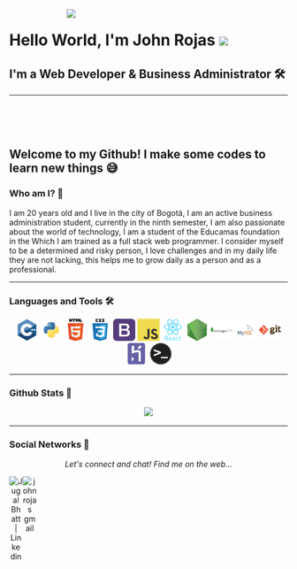 <img align="right" src="https://i.imgur.com/8MupZHY.gif" width="400px" />

# Hello World, I'm John Rojas <img src="https://raw.githubusercontent.com/verma-anushka/verma-anushka/master/gifs/wave.gif" width="40px"></h4>

## I'm a Web Developer & Business Administrator  🛠 


---
<br>
<br>
<br>

    
## Welcome to my Github! I make some codes to learn new things :sweat_smile:

### Who am I? 🧔
I am 20 years old and I live in the city of Bogotá, I am an active business administration student, currently in the ninth semester, I am also passionate about the world of technology, I am a student of the Educamas foundation in the Which I am trained as a full stack web programmer. I consider myself to be a determined and risky person, I love challenges and in my daily life they are not lacking, this helps me to grow daily as a person and as a professional. 

---

### Languages and Tools 🛠 

<p align="center">

  <div align="center">
  
<code><img height="40" src="https://raw.githubusercontent.com/github/explore/80688e429a7d4ef2fca1e82350fe8e3517d3494d/topics/cpp/cpp.png"></code>
<code><img height="40" src="https://raw.githubusercontent.com/github/explore/80688e429a7d4ef2fca1e82350fe8e3517d3494d/topics/python/python.png"></code>
<code><img height="40" src="https://raw.githubusercontent.com/github/explore/80688e429a7d4ef2fca1e82350fe8e3517d3494d/topics/html/html.png"></code> 
<code><img height="40" src="https://raw.githubusercontent.com/github/explore/80688e429a7d4ef2fca1e82350fe8e3517d3494d/topics/css/css.png"></code> 
<code><img height="40" src="https://raw.githubusercontent.com/github/explore/80688e429a7d4ef2fca1e82350fe8e3517d3494d/topics/bootstrap/bootstrap.png"></code> 
<code><img height="40" src="https://raw.githubusercontent.com/github/explore/80688e429a7d4ef2fca1e82350fe8e3517d3494d/topics/javascript/javascript.png"></code>
<code><img height="40" src="https://raw.githubusercontent.com/devicons/devicon/master/icons/react/react-original-wordmark.svg"></code> 
<code><img height="40" src="https://raw.githubusercontent.com/github/explore/80688e429a7d4ef2fca1e82350fe8e3517d3494d/topics/nodejs/nodejs.png"></code> 
<code><img height="40" src="https://raw.githubusercontent.com/github/explore/80688e429a7d4ef2fca1e82350fe8e3517d3494d/topics/mongodb/mongodb.png"></code> 
<code><img height="40" src="https://raw.githubusercontent.com/github/explore/80688e429a7d4ef2fca1e82350fe8e3517d3494d/topics/mysql/mysql.png"></code> 
<code><img height="40" src="https://raw.githubusercontent.com/github/explore/80688e429a7d4ef2fca1e82350fe8e3517d3494d/topics/git/git.png"></code> 
<code><img height="40" src="https://raw.githubusercontent.com/devicons/devicon/master/icons/heroku/heroku-plain.svg"></code> 
<code><img height="40" src="https://raw.githubusercontent.com/github/explore/80688e429a7d4ef2fca1e82350fe8e3517d3494d/topics/terminal/terminal.png"></code>

  </div>
  </p>

---


### Github Stats 🥇

<p align="center">
  
  <img src="https://github-readme-stats.vercel.app/api?username=JohnRojas0628&show_icons=true" />

</p>

---

### Social Networks 👥

<p align="center">
    <i>Let's connect and chat! Find me on the web...</i> 
</p>

<div align = "center">

<a href="https://www.linkedin.com/in/hrishikesh-bhanja-9348a81b2/">
    <img align="left" alt="Jugal Bhatt | Linkedin" width="24px" src="https://github.com/TheDudeThatCode/TheDudeThatCode/blob/master/Assets/Linkedin.svg" />
</a>
<a href="mailto:jhontojas0628@hotmail.com">
    <img align="left" alt="john rojas gmail" width="26px" src="https://github.com/TheDudeThatCode/TheDudeThatCode/blob/master/Assets/Gmail.svg" />
</a>

</div>

